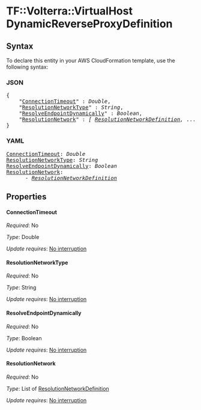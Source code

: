 # TF::Volterra::VirtualHost DynamicReverseProxyDefinition

## Syntax

To declare this entity in your AWS CloudFormation template, use the following syntax:

### JSON

<pre>
{
    "<a href="#connectiontimeout" title="ConnectionTimeout">ConnectionTimeout</a>" : <i>Double</i>,
    "<a href="#resolutionnetworktype" title="ResolutionNetworkType">ResolutionNetworkType</a>" : <i>String</i>,
    "<a href="#resolveendpointdynamically" title="ResolveEndpointDynamically">ResolveEndpointDynamically</a>" : <i>Boolean</i>,
    "<a href="#resolutionnetwork" title="ResolutionNetwork">ResolutionNetwork</a>" : <i>[ <a href="resolutionnetworkdefinition.md">ResolutionNetworkDefinition</a>, ... ]</i>
}
</pre>

### YAML

<pre>
<a href="#connectiontimeout" title="ConnectionTimeout">ConnectionTimeout</a>: <i>Double</i>
<a href="#resolutionnetworktype" title="ResolutionNetworkType">ResolutionNetworkType</a>: <i>String</i>
<a href="#resolveendpointdynamically" title="ResolveEndpointDynamically">ResolveEndpointDynamically</a>: <i>Boolean</i>
<a href="#resolutionnetwork" title="ResolutionNetwork">ResolutionNetwork</a>: <i>
      - <a href="resolutionnetworkdefinition.md">ResolutionNetworkDefinition</a></i>
</pre>

## Properties

#### ConnectionTimeout

_Required_: No

_Type_: Double

_Update requires_: [No interruption](https://docs.aws.amazon.com/AWSCloudFormation/latest/UserGuide/using-cfn-updating-stacks-update-behaviors.html#update-no-interrupt)

#### ResolutionNetworkType

_Required_: No

_Type_: String

_Update requires_: [No interruption](https://docs.aws.amazon.com/AWSCloudFormation/latest/UserGuide/using-cfn-updating-stacks-update-behaviors.html#update-no-interrupt)

#### ResolveEndpointDynamically

_Required_: No

_Type_: Boolean

_Update requires_: [No interruption](https://docs.aws.amazon.com/AWSCloudFormation/latest/UserGuide/using-cfn-updating-stacks-update-behaviors.html#update-no-interrupt)

#### ResolutionNetwork

_Required_: No

_Type_: List of <a href="resolutionnetworkdefinition.md">ResolutionNetworkDefinition</a>

_Update requires_: [No interruption](https://docs.aws.amazon.com/AWSCloudFormation/latest/UserGuide/using-cfn-updating-stacks-update-behaviors.html#update-no-interrupt)

